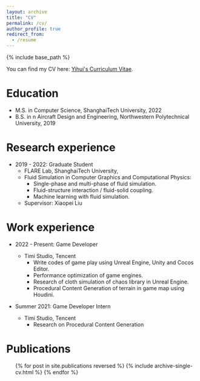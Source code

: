 ```yaml
---
layout: archive
title: "CV"
permalink: /cv/
author_profile: true
redirect_from:
  - /resume
---
```


{% include base_path %}

You can find my CV here: [Yihui's Curriculum Vitae](../assets/CV-Yihui_Ma.pdf).

Education
======
* M.S. in Computer Science, ShanghaiTech University, 2022
* B.S. in n Aircraft Design and Engineering, Northwestern Polytechnical University, 2019

Research experience
======
* 2019 - 2022: Graduate Student
  * FLARE Lab, ShanghaiTech University,
  * Fluid Simulation in Computer Graphics and Computational Physics:
    * Single-phase and multi-phase of fluid simulation.
    * Fluid-structure interaction / fluid-solid coupling.
    * Machine learning with fluid simulation.
  * Supervisor: Xiaopei Liu 

Work experience
======
* 2022 - Present: Game Developer
  * Timi Studio, Tencent 
    * Write codes of game play using Unreal Engine, Unity and Cocos Editor.
    * Performance optimization of game engines.
    * Research of cloth simulation of chaos library in Unreal Engine.
    * Procedural Content Generation of terrain in game map using Houdini.

* Summer 2021: Game Developer Intern
  * Timi Studio, Tencent 
    * Research on Procedural Content Generation
  
<!-- Skills
======
* Skill 1
* Skill 2
  * Sub-skill 2.1
  * Sub-skill 2.2
  * Sub-skill 2.3
* Skill 3 -->

Publications
======
  <ul>{% for post in site.publications reversed %}
    {% include archive-single-cv.html %}
  {% endfor %}</ul>
  
<!-- Talks
======
  <ul>{% for post in site.talks reversed %}
    {% include archive-single-talk-cv.html  %}
  {% endfor %}</ul>
  
Teaching
======
  <ul>{% for post in site.teaching reversed %}
    {% include archive-single-cv.html %}
  {% endfor %}</ul>
  
Service and leadership
======
* Currently signed in to 43 different slack teams -->
